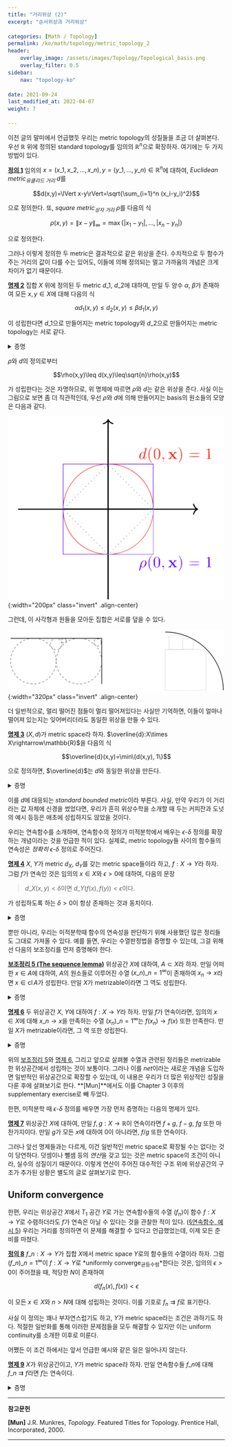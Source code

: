 ```yaml
---
title: "거리위상 (2)"
excerpt: "순서위상과 거리위상"

categories: [Math / Topology]
permalink: /ko/math/topology/metric_topology_2
header:
    overlay_image: /assets/images/Topology/Topological_basis.png
    overlay_filter: 0.5
sidebar: 
    nav: "topology-ko"

date: 2021-09-24
last_modified_at: 2022-04-07
weight: 7
    
---
```


이전 글의 말미에서 언급했듯 우리는 metric topology의 성질들을 조금 더 살펴본다. 우선 $\mathbb{R}$ 위에 정의된 standard topology를 임의의 $\mathbb{R}^n$으로 확장하자. 여기에는 두 가지 방법이 있다.

<div class="definition" markdown="1">

<ins id="df1">**정의 1**</ins> 임의의 $x=(x\_1,x\_2,\ldots, x\_n),y=(y\_1,\ldots, y\_n)\in\mathbb{R}^n$에 대하여, *Euclidean metric<sub>유클리드 거리</sub>* $d$를

$$d(x,y)=\lVert x-y\rVert=\sqrt{\sum_{i=1}^n (x_i-y_i)^2}$$

으로 정의한다. 또, *square metric<sub>상자 거리</sub>* $\rho$를 다음의 식

$$\rho(x,y)=\lVert x-y\rVert_\infty=\max\{\lvert x_1-y_1\rvert,\ldots,\lvert x_n-y_n\rvert\}$$

으로 정의한다.

</div>

그러나 이렇게 정의한 두 metric은 결과적으로 같은 위상을 준다. 수치적으로 두 함수가 주는 거리의 값이 다를 수는 있어도, 이들에 의해 정의되는 멀고 가까움의 개념은 크게 차이가 없기 때문이다. 

<div class="proposition" markdown="1">

<ins id="pp2">**명제 2**</ins> 집합 $X$ 위에 정의된 두 metric $d\_1$, $d\_2$에 대하여, 만일 두 양수 $\alpha$, $\beta$가 존재하여 모든 $x,y\in X$에 대해 다음의 식

$$\alpha d_1(x,y)\leq d_2(x,y)\leq \beta d_1(x,y)$$

이 성립한다면 $d\_1$으로 만들어지는 metric topology와 $d\_2$으로 만들어지는 metric topology는 서로 같다.

</div>
<details class="proof" markdown="1">
<summary>증명</summary>

어차피 $d\_1$과 $d\_2$으로 만들어지는 위상들은 basis로 정의되므로, [§위상공간의 기저, 보조정리 8](/ko/math/topology/basic_definition_1#lem8)를 이용할 수 있다. $d\_1$과 $d\_2$으로 정의되는 metric topology를 각각 $\mathcal{T}\_1$과 $\mathcal{T}\_2$, 그리고 basis들을 $\mathcal{B}\_1$과 $\mathcal{B}\_2$라 하자.  

우선 $\mathcal{B}_1$의 임의의 원소 $B\_1=B\_{d\_1}(x, \epsilon\_1)$와, $B_1$의 임의의 원소 $y$가 주어졌다 하자. $\delta\_1=\epsilon\_1-d\_1(x,y)>0$이라 하면, 임의의 $z\in B\_{d\_2}(y, \alpha\delta\_1)$에 대하여, 

$$d_1(x,z)\leq d_1(x,y)+d_1(y,z)\leq d_1(x,y)+\alpha^{-1}d_2(y,z)<d_1(x,y)+\alpha^{-1}\alpha\delta_1=\epsilon_1$$

이므로 $z\in B_1$이다. 즉, $B\_{d\_2}(y,\alpha\delta\_1)\subset B_1$이고, 따라서 $\mathcal{T}\_2$는 $\mathcal{T}\_1$보다 강하다.  

이와 비슷하게, $\mathcal{B}\_2$의 임의의 원소 $B\_2=B\_{d\_2}(x, \epsilon\_2)$와, $B\_2$의 임의의 원소 $y$가 주어졌다 하자. $\delta\_2=\epsilon\_2-d\_2(x,y)>0$이라 하면, 임의의 $z\in B\_{d\_1}(y, \beta^{-1}\delta\_2)$에 대하여, 

$$d_2(x,z)\leq d_2(x,y)+d_2(y,z)\leq d_2(x,y)+\beta d_1(y,z)<d_2(x,y)+\beta\beta^{-1}\delta_2=\epsilon_2$$

가 성립하므로 $\mathcal{T}\_1$이 $\mathcal{T}\_2$보다 강하다. 즉, 두 위상은 서로 같다. 
</details>

$\rho$와 $d$의 정의로부터

$$\rho(x,y)\leq d(x,y)\leq\sqrt{n}\rho(x,y)$$

가 성립한다는 것은 자명하므로, 위 명제에 따르면 $\rho$와 $d$는 같은 위상을 준다. 사실 이는 그림으로 보면 좀 더 직관적인데, 우선 $\rho$와 $d$에 의해 만들어지는 basis의 원소들의 모양은 다음과 같다.

![metric_compare_1](/assets/images/Topology/Topology_on_R-2.png){:width="200px"  class="invert" .align-center}

그런데, 이 사각형과 원들을 모아둔 집합은 서로를 덮을 수 있다.

![metric_compare_2](/assets/images/Topology/Topology_on_R-3.png){:width="320px"  class="invert" .align-center}

더 일반적으로, 멀리 떨어진 점들이 멀리 떨어져있다는 사실만 기억하면, 이들이 얼마나 떨어져 있는지는 잊어버리더라도 동일한 위상을 만들 수 있다.

<div class="proposition" markdown="1">

<ins id="pp3">**명제 3**</ins> $(X,d)$가 metric space라 하자. $\overline{d}:X\times X\rightarrow\mathbb{R}$을 다음의 식

$$\overline{d}(x,y)=\min\{d(x,y), 1\}$$

으로 정의하면, $\overline{d}$는 $d$와 동일한 위상을 만든다.
</div>
<details class="proof" markdown="1">
<summary>증명</summary>

우선 $\overline{d}$가 metric임을 보여야 한다. 여기에서 자명하지 않은 부분은 삼각부등식 뿐이다. 즉, 다음의 식

$$\overline{d}(x,z)\leq\overline{d}(x,y)+\overline{d}(y,z)$$

을 보여야 한다. 만일 $\overline{d}(x,y)$와 $\overline{d}(y,z)$ 중 하나라도 1이 된다면 우변은 1보다 크거나 같고, 좌변은 1보다 작으므로 이 경우는 자명하다. 따라서 둘 모두가 1보다 작은 경우를 생각하자. 즉,

$$\overline{d}(x,y)=d(x,y)<1,\quad\overline{d}(y,z)=d(y,z)<1$$

이다. 그럼

$$\overline{d}(x,z)\leq d(x,z)\leq d(x,y)+d(y,z)=\overline{d}(x,y)+\overline{d}(y,z)$$

이므로 삼각부등식이 성립한다.

그런데 metric topology는 $\epsilon<1$인 $\epsilon$-ball들을 basis로 보아도 동일한 위상이 생기고, $d$와 $\overline{d}$의 $\epsilon<1$인 $\epsilon$-ball들은 정확히 같으므로 $d$에 의해 만들어지는 위상과 $\overline{d}$에 의해 만들어지는 위상이 동일하다.

</details>

이를 $d$에 대응되는 *standard bounded metric*이라 부른다. 사실, 만약 우리가 이 거리라는 값 자체에 신경을 썼었다면, 우리가 흔히 위상수학을 소개할 때 두는 커피잔과 도넛의 예시 등등은 애초에 성립하지도 않았을 것이다.

우리는 연속함수를 소개하며, 연속함수의 정의가 미적분학에서 배우는 $\epsilon$-$\delta$ 정의를 확장하는 개념이라는 것을 언급한 적이 있다. 실제로, metric topology들 사이의 함수들의 연속성은 *정확히* $\epsilon$-$\delta$ 정의로 주어진다.

<div class="proposition" markdown="1">

<ins id="pp4">**명제 4**</ins> $X$, $Y$가 metric $d_X$, $d_Y$를 갖는 metric space들이라 하고, $f:X\rightarrow Y$라 하자. 그럼 $f$가 연속인 것은 임의의 $x\in X$와 $\epsilon>0$에 대하여, 다음의 문장
  
> $d\_X(x, y)<\delta$이면 $d\_Y(f(x), f(y))<\epsilon$이다.    
  
가 성립하도록 하는 $\delta>0$이 항상 존재하는 것과 동치이다.

</div>
<details class="proof" markdown="1">
<summary>증명</summary>

우선 $f$가 연속이라 하자. 그럼 임의의 $x\in X$와 $\epsilon>0$에 대하여, 집합
  
$$f^{-1}(B_{d_Y}(f(x), \epsilon))$$

는 열린집합의 preimage이므로 열린집합이다. 따라서 어떠한 $\delta>0$이 존재하여 $B\_{d\_X}(x,\delta)\subset f^{-1}(B\_{d\_Y}(f(x),\epsilon))$이 성립한다. 이제 만일 $y\in B\_{d\_X}(x,\delta)$라면, 즉 만일 $d\_X(x,y)<\delta$라면, $y\in f^{-1}(B\_{d\_Y}(f(x), \epsilon))$이므로 $f(y)\in B\_{d\_Y}(f(x), \epsilon)$이다.

반대로 $\epsilon$-$\delta$ 조건이 만족되었다고 하자. $f$가 연속임을 보이기 위해, 임의의 열린집합 $V\subset Y$를 택하고 $f^{-1}(V)$가 $X$에서 열린집합임을 보여야 한다. $x\in f^{-1}(V)$라 하자. 그럼 $f(x)\in V$이므로, 어떤 $\epsilon>0$이 존재하여 $B\_{d\_Y}(f(x),\epsilon)\subset V$이도록 할 수 있다. 이제 $\epsilon$-$\delta$ 조건에 의해, 어떠한 $\delta>0$이 존재하여 $y\in B\_{d\_X}(x,\delta)$이면 $f(y)\in B\_{d\_Y}(f(x), \epsilon)\subset V$이도록 할 수 있고, 따라서 $y\in f^{-1}(V)$이다. 즉, $B\_{d\_X}(x,\delta)\subset f^{-1}(V)$이므로 $f^{-1}(V)$도 열린집합이다. 


</details>

뿐만 아니라, 우리는 미적분학때 함수의 연속성을 판단하기 위해 사용했던 많은 정리들도 그대로 가져올 수 있다. 예를 들면, 우리는 수열판정법을 증명할 수 있는데, 그걸 위해선 다음의 보조정리를 먼저 증명해야 한다.  

<div class="proposition" markdown="1">

<ins id="lem5">**보조정리 5 (The sequence lemma)**</ins> 위상공간 $X$에 대하여, $A\subset X$라 하자. 만일 어떠한 $x\in A$에 대하여, $A$의 원소들로 이루어진 수열 $\left(x\_n\right)\_{n=1}^\infty$이 존재하여 $x_n\rightarrow x$라면 $x\in\operatorname{cl}A$가 성립한다. 만일 $X$가 metrizable이라면 그 역도 성립한다.

</div>
<details class="proof" markdown="1">
<summary>증명</summary>

우선 $x\_n\rightarrow x$라 하자. 그럼 정의에 의하여, $x$의 임의의 열린근방은 반드시 어떠한 $x\_n$을 포함하고, 이는 $A$의 원소이므로 $x$의 임의의 열린근방은 반드시 $A$와 만난다. 따라서 [§수열의 수렴, 명제 2](/ko/math/topology/basic_definition_3#pp2)에 의해 $x\in\operatorname{cl}A$이다.

이제 $X$가 metrizable이라 가정하고 그 역을 보이자. 임의의 $x\in\operatorname{cl}A$에 대하여, 우리는 $x$로 수렴하는 $A$의 수열 $\left(x\_n\right)\_{n=1}^\infty$를 만들어야 한다. 각각의 $n$에 대하여, $B(x,1/n)$을 생각하자. 그럼 $x\in\operatorname{cl}A$이므로 이들은 $A$와 어떤 점에서 만난다. $B(x,1/n)\cap A$의 점들 중 하나를 뽑아 이를 $x\_n$이라 하자. 그럼 $x\_n\rightarrow x$이다. 만일 우리가 $x$의 임의의 열린근방 $U$를 잡는다면, $U$는 어떠한 $\epsilon$에 대하여 $B(x,\epsilon)$을 포함하고, 따라서 $1/N<\epsilon$이도록 하면 $n\geq N$일 때마다 $x\_n\in B(x,\epsilon)\subset U$이도록 할 수 있기 때문이다.

</details>
<div class="proposition" markdown="1">

<ins id="pp6">**명제 6**</ins> 두 위상공간 $X$, $Y$에 대하여 $f:X\rightarrow Y$라 하자. 만일 $f$가 연속이라면, 임의의 $x\in X$에 대해 $x\_n\rightarrow x$을 만족하는 수열 $\left(x_n\right)\_{n=1}^\infty$는 $f(x_n)\rightarrow f(x)$ 또한 만족한다. 만일 $X$가 metrizable이라면, 그 역 또한 성립한다.

</div>
<details class="proof" markdown="1">
<summary>증명</summary>

우선 $f$가 연속이라 가정하자. $x\_n\rightarrow x$인 수열 $\left(x\_n\right)\_{n=1}^\infty$에 대하여, 우리는 $f(x\_n)\rightarrow f(x)$임을 보여야 한다. $f(x)$의 열린근방 $V$를 생각하자. 그럼 $f^{-1}(V)$는 $x$를 포함하는 열린집합이다. 따라서 어떠한 $N$이 존재하여, $n\geq N$이면 $x\_n\in f^{-1}(V)$가 성립하도록 할 수 있다. 즉, $f(x\_n)\in V$가 모든 $n\geq N$에 대해 성립하므로 $f(x\_n)\rightarrow f(x)$이다.

반대로 $A\subset X$이고 뒤쪽 조건이 성립한다고 하자. 우리는 연속함수의 동치조건 ([§연속함수, 명제 2](/ko/math/topology/basic_definition_4#pp2)) 중 $f(\operatorname{cl}A)\subset\operatorname{cl}f(A)$를 이용할 것이다. 앞선 보조정리의 역에 의하여, 만일 $x\in \operatorname{cl}A$라면 $x$로 수렴하는 $A$의 수열 $\left(x\_n\right)\_{n=1}^\infty$가 존재한다. 그런데 가정에 의하여 $f(x\_n)\rightarrow f(x)$이고, 따라서 다시 앞선 보조정리에 의해 $f(x)\in \operatorname{cl}f(A)$가 성립한다. 따라서 $f(\operatorname{cl}A)\subset\operatorname{cl}f(A)$가 성립한다.

</details>

위의 [보조정리 5](#lem5)와 [명제 6](#pp6), 그리고 앞으로 살펴볼 수열과 관련된 정리들은 metrizable한 위상공간에서 성립하는 것이 보통이다. 그러나 이를 *net*이라는 새로운 개념을 도입하면 일반적인 위상공간으로 확장할 수 있는데, 이 내용은 우리가 더 많은 위상적인 성질을 다룬 후에 살펴보기로 한다. **[Mun]**에서도 이를 Chapter 3 이후의 supplementary exercise로 빼 두었다.

한편, 미적분학 때 $\epsilon$-$\delta$ 정의를 배우면 가장 먼저 증명하는 다음의 명제가 있다.

<div class="proposition" markdown="1">

<ins id="pp7">**명제 7**</ins> 위상공간 $X$에 대하여, 만일 $f,g:X\rightarrow\mathbb{R}$이 연속이라면 $f+g$, $f-g$, $fg$ 또한 마찬가지이다. 만일 $g$가 모든 $x$에 대하여 $0$이 아니라면, $f/g$ 또한 연속이다.

</div>

그러나 앞선 명제들과는 다르게, 이건 일반적인 metric space로 확장될 수는 없다는 것이 당연하다. 덧셈이나 뺄셈 등의 *연산*을 갖고 있는 것은 metric space의 조건이 아니라, 실수의 성질이기 때문이다. 이렇게 연산이 주어진 대수적인 구조 위에 위상공간의 구조가 추가된 상황은 별도의 글로 살펴보기로 한다.

## Uniform convergence

한편, 우리는 위상공간 $X$에서 $T_1$ 공간 $Y$로 가는 연속함수들의 수열 $(f_n)$이 함수 $f:X\rightarrow Y$로 수렴하더라도 $f$가 연속은 아닐 수 있다는 것을 관찰한 적이 있다. ([§연속함수, 예시 5](/ko/math/topology/basic_definition_4#ex5)) 우리는 거리를 정의하면 이 문제를 해결할 수 있다고 언급했었는데, 이제 모든 준비를 마쳤다. 

<div class="definition" markdown="1">

<ins id="df8">**정의 8**</ins> $f\_n:X\rightarrow Y$가 집합 $X$에서 metric space $Y$로의 함수들의 수열이라 하자. 그럼 $\left(f\_n\right)\_{n=1}^\infty$이 $f:X\rightarrow Y$로 *uniformly converge<sub>균등수렴</sub>*한다는 것은, 임의의 $\epsilon>0$이 주어졌을 때, 적당한 $N$이 존재하여 
  
$$d(f_n(x), f(x))<\epsilon$$

이 모든 $x\in X$와 $n>N$에 대해 성립하는 것이다. 이를 기호로 $f_n\rightrightarrows f$로 표기한다.

</div>

사실 이 정의는 꽤나 부자연스럽기도 하고, $Y$가 metric space라는 조건은 과하기도 하다. 적절한 일반화를 통해 이러한 문제점들을 모두 해결할 수 있지만 이는 uniform continuity를 소개한 이후로 미룬다. 

어쨌든 이 조건 하에서는 앞서 언급한 예시와 같은 일은 일어나지 않는다.

<div class="proposition" markdown="1">

<ins id="pp9">**명제 9**</ins> $X$가 위상공간이고, $Y$가 metric space라 하자. 만일 연속함수들 $f\_n$에 대해 $f\_n\rightrightarrows f$라면 $f$는 연속이다.

</div>

<details class="proof" markdown="1">
<summary>증명</summary>

$V$가 $Y$의 열린집합이라 하고, $x\_0\in f^{-1}(V)$라 하자. 우리는 $f^{-1}(V)$가 열린집합임을 보이기 위해, 어떠한 $x\_0$의 열린근방 $U$가 존재하여 $f(U)\subset V$임을 보여야 한다.

$y\_0=f(x\_0)$이라 하자. $V$는 열린집합이므로, 어떠한 $\epsilon$이 존재하여 $B(y\_0, \epsilon)\subset V$이다. 이제 $f\_n\rightrightarrows f$이므로, 어따한 $N$이 존재하여, 다음의 식

$$d(f_n(x), f(x))<\epsilon/3$$

이 모든 $n>N$과 $x\in X$에 대해 성립하도록 할 수 있다. 한편, $f\_N$은 연속이므로, $f\_N^{-1}(B(f\_N(x\_0), \epsilon/3))$은 열린집합이고, 따라서 $x\in U\subset f\_N^{-1}(B(f\_N(x\_0), \epsilon/3))$인 열린집합 $U$가 존재한다. 이제 임의의 $x\in U$에 대하여,

$$\begin{aligned}
  d(f(x), f(x_0))&\leq d(f(x), f_N(x))+d(f_N(x), f_N(x_0))+d(f_N(x_0), f(x_0))\\
  &<\epsilon/3+\epsilon/3+\epsilon/3=\epsilon
\end{aligned}$$

이므로 $f(x)\in B(y\_0,\epsilon)\subset V$이다. 즉, $f(U)\subset B(y\_0,\epsilon)\subset V$이므로 $f^{-1}(V)$가 열린집합이다.

</details>



---

**참고문헌**

**[Mun]** J.R. Munkres, <i>Topology</i>. Featured Titles for Topology. Prentice Hall, Incorporated, 2000.

---

